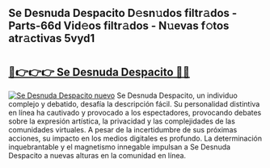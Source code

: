 ## Se Desnuda Despacito D𝚎sn𝚞dos filtr𝚊dos - Parts-66d Vid𝚎os filtr𝚊dos - N𝚞evas f𝚘tos atr𝚊ctivas 5vyd1

# <h2><a href="http://mb18qz.tromn.icu/?c=Se+Desnuda+Despacito">🔗👉👉👉 Se Desnuda Despacito 🔗🔗</a></h2>

[![Se Desnuda Despacito nuevo](https://i.imgur.com/pEAQMta.gif)](http://mb18qz.tromn.icu/?c=Se+Desnuda+Despacito)
Se Desnuda Despacito, un individuo complejo y debatido, desafía la descripción fácil. Su personalidad distintiva en línea ha cautivado y provocado a los espectadores, provocando debates sobre la expresión artística, la privacidad y las complejidades de las comunidades virtuales. A pesar de la incertidumbre de sus próximas acciones, su impacto en los medios digitales es profundo. La determinación inquebrantable y el magnetismo innegable impulsan a Se Desnuda Despacito a nuevas alturas en la comunidad en línea.

